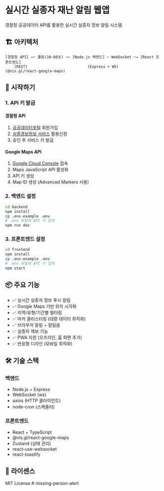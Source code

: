 # 실시간 실종자 재난 알림 웹앱

경찰청 공공데이터 API를 활용한 실시간 실종자 정보 알림 시스템

## 🏗️ 아키텍처

```
[경찰청 API] ←─ 폴링(10-60초) ─← [Node.js 백엔드] ─ WebSocket ─→ [React 프론트엔드]
    (REST)                           (Express + WS)              (@vis.gl/react-google-maps)
```

## 🚀 시작하기

### 1. API 키 발급

#### 경찰청 API
1. [공공데이터포털](https://www.data.go.kr) 회원가입
2. [실종경보정보 서비스](https://www.data.go.kr/data/3051810/openapi.do) 활용신청
3. 승인 후 서비스 키 발급

#### Google Maps API
1. [Google Cloud Console](https://console.cloud.google.com) 접속
2. Maps JavaScript API 활성화
3. API 키 생성
4. Map ID 생성 (Advanced Markers 사용)

### 2. 백엔드 설정

```bash
cd backend
npm install
cp .env.example .env
# .env 파일에 API 키 입력
npm run dev
```

### 3. 프론트엔드 설정

```bash
cd frontend
npm install
cp .env.example .env
# .env 파일에 API 키 입력
npm start
```

## 📦 주요 기능

- ✅ 실시간 실종자 정보 푸시 알림
- ✅ Google Maps 기반 위치 시각화
- ✅ 지역/유형/기간별 필터링
- ✅ 마커 클러스터링 (대량 데이터 최적화)
- ✅ 브라우저 알림 + 알림음
- ✅ 실종자 제보 기능
- ✅ PWA 지원 (오프라인, 홈 화면 추가)
- ✅ 반응형 디자인 (모바일 최적화)

## 🛠️ 기술 스택

### 백엔드
- Node.js + Express
- WebSocket (ws)
- axios (HTTP 클라이언트)
- node-cron (스케줄러)

### 프론트엔드
- React + TypeScript
- @vis.gl/react-google-maps
- Zustand (상태 관리)
- react-use-websocket
- react-toastify

## 📄 라이센스

MIT License
#   m i s s i n g - p e r s o n - a l e r t  
 